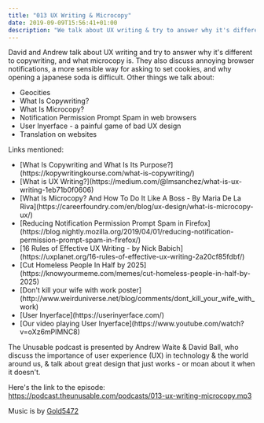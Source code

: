 ```yaml
---
title: "013 UX Writing & Microcopy"
date: 2019-09-09T15:56:41+01:00
description: "We talk about UX writing & try to answer why it's different to copywriting, & microcopy"
---
```



David and Andrew talk about UX writing and try to answer why it's different to copywriting, and what microcopy is. They also discuss annoying browser notifications, a more sensible way for asking to set cookies, and why opening a japanese soda is difficult. 
Other things we talk about:

<ul>
<li>Geocities</li>
<li>What Is Copywriting?</li>
<li>What Is Microcopy?</li>
<li>Notification Permission Prompt Spam in web browsers</li>
<li>User Inyerface - a painful game of bad UX design</li>
<li>Translation on websites</li>


</ul>

Links mentioned:
<ul>
<li>[What Is Copywriting and What Is Its Purpose?](https://kopywritingkourse.com/what-is-copywriting/)</li>
<li>[What is UX Writing?](https://medium.com/@lmsanchez/what-is-ux-writing-1eb71b0f0606)</li>
<li>[What Is Microcopy? And How To Do It Like A Boss - By Maria De La Riva](https://careerfoundry.com/en/blog/ux-design/what-is-microcopy-ux/)</li>
<li>[Reducing Notification Permission Prompt Spam in Firefox](https://blog.nightly.mozilla.org/2019/04/01/reducing-notification-permission-prompt-spam-in-firefox/)</li>
<li>[16 Rules of Effective UX Writing - by Nick Babich](https://uxplanet.org/16-rules-of-effective-ux-writing-2a20cf85fdbf/)</li>
<li>[Cut Homeless People In Half by 2025](https://knowyourmeme.com/memes/cut-homeless-people-in-half-by-2025)</li>
<li>[Don't kill your wife with work poster](http://www.weirduniverse.net/blog/comments/dont_kill_your_wife_with_work)</li>
<li>[User Inyerface](https://userinyerface.com/)</li>
<li>[Our video playing User Inyerface](https://www.youtube.com/watch?v=oXz6mPlMNC8)</li>
</ul>

The Unusable podcast is presented by Andrew Waite & David Ball, who discuss the importance of user experience (UX) in technology & the world around us, & talk about great design that just works - or moan about it when it doesn't.

Here's the link to the episode: https://podcast.theunusable.com/podcasts/013-ux-writing-microcopy.mp3

Music is by [Gold5472](https://gold5472.newgrounds.com/)